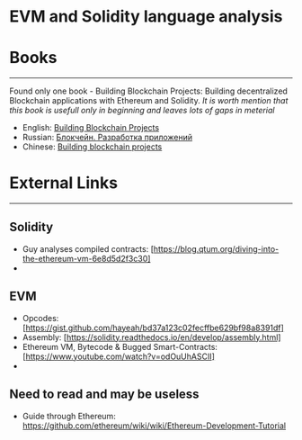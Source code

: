 # EVM and Solidity language analysis

# Books
---
Found only one book - Building Blockchain Projects: Building decentralized Blockchain applications with Ethereum and Solidity.
_It is worth mention that this book is usefull only in beginning and leaves lots of gaps in meterial_
* English: [Building Blockchain Projects](https://www.amazon.com/Building-Blockchain-Projects-decentralized-applications/dp/178712214X/ref=pd_sbs_14_1?_encoding=UTF8&pd_rd_i=178712214X&pd_rd_r=4YQH2MT0T4WPH9D1EMQZ&pd_rd_w=Gg7O8&pd_rd_wg=r0BeE&psc=1&refRID=4YQH2MT0T4WPH9D1EMQZ)
* Russian: [Блокчейн. Разработка приложений](https://www.ozon.ru/context/detail/id/144895860/)
* Chinese: [Building blockchain projects](https://www.amazon.com/Building-blockchain-projects-Real-time-javascript/dp/B07919XCJ4)

# External Links
---
## Solidity
* Guy analyses compiled contracts: [https://blog.qtum.org/diving-into-the-ethereum-vm-6e8d5d2f3c30]
* 

## EVM
* Opcodes: [https://gist.github.com/hayeah/bd37a123c02fecffbe629bf98a8391df]
* Assembly: [https://solidity.readthedocs.io/en/develop/assembly.html]
* Ethereum VM, Bytecode & Bugged Smart-Contracts: [https://www.youtube.com/watch?v=odOuUhASCII]
* 

## Need to read and may be useless
* Guide through Ethereum: https://github.com/ethereum/wiki/wiki/Ethereum-Development-Tutorial
